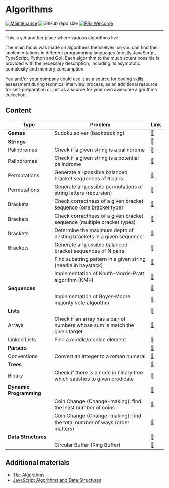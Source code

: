 # Algorithms

[![Maintenance](https://img.shields.io/maintenance/yes/2023.svg?style=flat)]()
![GitHub repo size](https://img.shields.io/github/repo-size/zhibirc/algorithms?style=flat&color=teal)
[![PRs Welcome](https://img.shields.io/badge/PRs-welcome-blue.svg?style=flat)]()

---

This is yet another place where various algorithms live.

The main focus was made on algorithms themselves, so you can find their implementations in different programming languages (mostly JavaScript, TypeScript, Python and Go). Each algorithm to the much extent possible is provided with the necessary description, including its asymptotic complexity and memory consumption.

You and/or your company could use it as a source for coding skills assessment during technical interview process, as an additional resource for self-preparation or just as a source for your own awesome algorithms collection.

## Content

| Type                  | Problem                                                                    | Link                                                            |
|-----------------------|----------------------------------------------------------------------------|-----------------------------------------------------------------|
|**Games**              |Sudoku solver (backtracking)                                                |[🔗](./games/sudoku-solver.py)                                   |
|**Strings**            |                                                                            |[🔗](./strings/)                                                 |
|Palindromes            |Check if a given string is a palindrome                                     |[🔗](./strings/palindromes/is-palindrome.go)                     |
|Palindromes            |Check if a given string is a potential palindrome                           |[🔗](./strings/palindromes/is-potential-palindrome.py)           |
|Permutations           |Generate all possible balanced bracket sequences of `N` pairs               |[🔗](./strings/permutations/balanced-bracket-sequences.py)       |
|Permutations           |Generate all possible permutations of string letters (recursion)            |[🔗](./strings/permutations/generate-all-recursive.ts)           |
|Brackets               |Check correctness of a given bracket sequence (one bracket type)            |[🔗](./strings/brackets/is-correct-onetype-bracket-sequence.js)  |
|Brackets               |Check correctness of a given bracket sequence (multiple bracket types)      |[🔗](./strings/brackets/is-correct-multitype-bracket-sequence.js)|
|Brackets               |Determine the maximum depth of nesting brackets in a given sequence         |[🔗](./strings/brackets/nesting-brackets-depth.go)               |
|Brackets               |Generate all possible balanced bracket sequences of N pairs                 |[🔗](./strings/brackets/generate-bracket-sequences-recursion.py) |
|                       |Find substring pattern in a given string (needle in haystack)               |[🔗](./strings/find-needle-haystack.py)                          |
|                       |Implementation of Knuth–Morris–Pratt algorithm (KMP)                        |[🔗](./strings/knuth-morris-pratt.py)                            |
|**Sequences**          |                                                                            |[🔗](./sequences/)                                               |
|                       |Implementation of Boyer–Moore majority vote algorithm                       |[🔗](./sequences/boyer-moore-majority-vote.go)                   |
|**Lists**              |                                                                            |[🔗](./lists/)                                                   |
|Arrays                 |Check if an array has a pair of numbers whose sum is match the given target |[🔗](./lists/arrays/has-pair-sum-equal-n.js)                     |
|Linked Lists           |Find a middle/median element                                                |[🔗](./lists/linked-lists/find-median-element.js)                |
|**Parsers**            |                                                                            |[🔗](./parsers/)                                                 |
|Conversions            |Convert an integer to a roman numeral                                       |[🔗](./parsers/conversions/integer-to-roman.ts)                  |
|**Trees**              |                                                                            |[🔗](./trees/)                                                   |
|Binary                 |Check if there is a node in binary tree which satisfies to given predicate  |[🔗](./trees/binary/search.py)                                   |
|**Dynamic Programming**|                                                                            |[🔗](./dynamic-programming/)                                     |
|                       |Coin Change (Change-making): find the least number of coins                 |[🔗](./dynamic-programming/least-coin-change.ts)                 |
|                       |Coin Change (Change-making): find the total number of ways (order matters)  |[🔗](./dynamic-programming/all-coin-change.ts)                   |
|**Data Structures**    |                                                                            |[🔗](./data-structures/)                                         |
|                       | Circular Buffer (Ring Buffer)                                              |[🔗](./data-structures/circular-buffer.js)                       |

## Additional materials

- [The Algorithms](https://the-algorithms.com)
- [JavaScript Algorithms and Data Structures](https://github.com/trekhleb/javascript-algorithms)